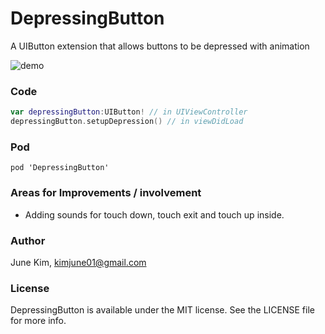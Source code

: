 DepressingButton
=================

A UIButton extension that allows buttons to be depressed with animation


![demo](http://i.imgur.com/FgE6nvE.gif)

### Code
``` swift
var depressingButton:UIButton! // in UIViewController
depressingButton.setupDepression() // in viewDidLoad
```

### Pod
``` 
pod 'DepressingButton'
```

### Areas for Improvements / involvement
* Adding sounds for touch down, touch exit and touch up inside.

### Author

June Kim, kimjune01@gmail.com

### License

DepressingButton is available under the MIT license. See the LICENSE file for more info.

